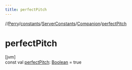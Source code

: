 ```yaml
---
title: perfectPitch
---
```

//[Perry](../../../../index.html)/[constants](../../index.html)/[ServerConstants](../index.html)/[Companion](index.html)/[perfectPitch](perfect-pitch.html)



# perfectPitch



[jvm]\
const val [perfectPitch](perfect-pitch.html): [Boolean](https://kotlinlang.org/api/latest/jvm/stdlib/kotlin/-boolean/index.html) = true




